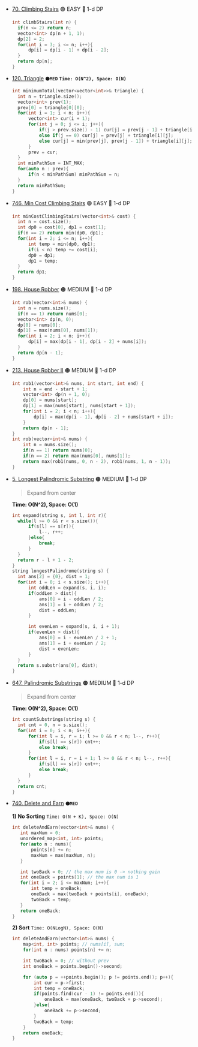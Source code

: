 - [70. Climbing Stairs](https://leetcode.com/problems/climbing-stairs) 🟢 EASY 🔵 1-d DP
  ```cpp
  int climbStairs(int n) {
    if(n <= 2) return n;
    vector<int> dp(n + 1, 1);
    dp[2] = 2;
    for(int i = 3; i <= n; i++){
        dp[i] = dp[i - 1] + dp[i - 2];
    }
    return dp[n];
  }
  ```
- [120. Triangle](https://leetcode.com/problems/triangle/description/) **```🟠MED```**    **```Time: O(N^2), Space: O(N)```**
  

  ```cpp
  int minimumTotal(vector<vector<int>>& triangle) {
    int n = triangle.size();
    vector<int> prev(1);
    prev[0] = triangle[0][0];
    for(int i = 1; i < n; i++){
        vector<int> cur(i + 1);
        for(int j = 0; j <= i; j++){
            if(j > prev.size() - 1) cur[j] = prev[j - 1] + triangle[i][j];
            else if(j == 0) cur[j] = prev[j] + triangle[i][j];
            else cur[j] = min(prev[j], prev[j - 1]) + triangle[i][j];
        }
        prev = cur;
    }
    int minPathSum = INT_MAX;
    for(auto n : prev){
        if(n < minPathSum) minPathSum = n;
    }
    return minPathSum;
  }
  ```
- [746. Min Cost Climbing Stairs](https://leetcode.com/problems/min-cost-climbing-stairs/) 🟢 EASY 🔵 1-d DP
  ```cpp
  int minCostClimbingStairs(vector<int>& cost) {
    int n = cost.size();
    int dp0 = cost[0], dp1 = cost[1];
    if(n == 2) return min(dp0, dp1);
    for(int i = 2; i <= n; i++){
        int temp = min(dp0, dp1);
        if(i < n) temp += cost[i];
        dp0 = dp1;
        dp1 = temp;
    }
    return dp1;
  }
  ```
- [198. House Robber](https://leetcode.com/problems/house-robber/) 🟠 MEDIUM 🔵 1-d DP
  ```cpp
  int rob(vector<int>& nums) {
    int n = nums.size();
    if(n == 1) return nums[0];
    vector<int> dp(n, 0);
    dp[0] = nums[0];
    dp[1] = max(nums[0], nums[1]);
    for(int i = 2; i < n; i++){
        dp[i] = max(dp[i - 1], dp[i - 2] + nums[i]);
    }
    return dp[n - 1];
  }
  ```
- [213. House Robber II](https://leetcode.com/problems/house-robber-ii/) 🟠 MEDIUM 🔵 1-d DP
  ```cpp
  int rob1(vector<int>& nums, int start, int end) {
      int n = end - start + 1;
      vector<int> dp(n + 1, 0);
      dp[0] = nums[start];
      dp[1] = max(nums[start], nums[start + 1]);
      for(int i = 2; i < n; i++){
          dp[i] = max(dp[i - 1], dp[i - 2] + nums[start + i]);
      }
      return dp[n - 1];
  }
  int rob(vector<int>& nums) {
      int n = nums.size();
      if(n == 1) return nums[0];
      if(n == 2) return max(nums[0], nums[1]);
      return max(rob1(nums, 0, n - 2), rob1(nums, 1, n - 1));
  }
  ```
- [5. Longest Palindromic Substring](https://leetcode.com/problems/longest-palindromic-substring) 🟠 MEDIUM 🔵 1-d DP
  
  > Expand from center
  
  **Time: O(N^2), Space: O(1)**
  ```cpp
  int expand(string s, int l, int r){
    while(l >= 0 && r < s.size()){
        if(s[l] == s[r]){
            l--, r++;
        }else{
            break;
        }
    }
    return r - l + 1 - 2;
  }
  string longestPalindrome(string s) {
    int ans[2] = {0}, dist = 1;
    for(int i = 0; i < s.size(); i++){
        int oddLen = expand(s, i, i);
        if(oddLen > dist){
            ans[0] = i - oddLen / 2;
            ans[1] = i + oddLen / 2;
            dist = oddLen;
        }

        int evenLen = expand(s, i, i + 1);
        if(evenLen > dist){
            ans[0] = i - evenLen / 2 + 1;
            ans[1] = i + evenLen / 2;
            dist = evenLen;
        }
    }
    return s.substr(ans[0], dist);
  }
  ```

- [647. Palindromic Substrings](https://leetcode.com/problems/palindromic-substrings/) 🟠 MEDIUM 🔵 1-d DP
  
  > Expand from center
  
  **Time: O(N^2), Space: O(1)**
  ```cpp
  int countSubstrings(string s) {
    int cnt = 0, n = s.size();
    for(int i = 0; i < n; i++){
        for(int l = i, r = i; l >= 0 && r < n; l--, r++){
            if(s[l] == s[r]) cnt++;
            else break;
        }
        for(int l = i, r = i + 1; l >= 0 && r < n; l--, r++){
            if(s[l] == s[r]) cnt++;
            else break;
        }           
    }
    return cnt;
  }
  ```
- [740. Delete and Earn](https://leetcode.com/problems/delete-and-earn)  **```🟠MED```**

  **1) No Sorting** ```Time: O(N + K), Space: O(N)```
     ```cpp
     int deleteAndEarn(vector<int>& nums) {
        int maxNum = 0;
        unordered_map<int, int> points;
        for(auto n : nums){
            points[n] += n;
            maxNum = max(maxNum, n);
        }
  
        int twoBack = 0; // the max num is 0 -> nothing gain
        int oneBack = points[1]; // the max num is 1
        for(int i = 2; i <= maxNum; i++){
            int temp = oneBack;
            oneBack = max(twoBack + points[i], oneBack);
            twoBack = temp;
        }
        return oneBack;
     }
     ```

  **2) Sort** ```Time: O(NLogN), Space: O(N)```
    ```cpp
    int deleteAndEarn(vector<int>& nums) {
        map<int, int> points; // nums[i], sum;
        for(int n : nums) points[n] += n;

        int twoBack = 0; // without prev
        int oneBack = points.begin()->second;

        for (auto p = ++points.begin(); p != points.end(); p++){
            int cur = p->first;
            int temp = oneBack;
            if(points.find(cur - 1) != points.end()){
                oneBack = max(oneBack, twoBack + p->second);
            }else{
                oneBack += p->second;
            }
            twoBack = temp;
        }
        return oneBack;
    }
    ```
